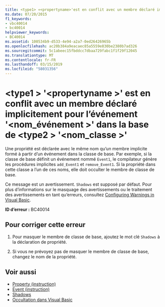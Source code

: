 ```yaml
---
title: <type1> «<propertyname>'est en conflit avec un membre déclaré implicitement pour l’événement'<eventname>» dans la base de <type2> '<classname>»
ms.date: 07/20/2015
f1_keywords:
- vbc40014
- bc40014
helpviewer_keywords:
- BC40014
ms.assetid: 100534b9-d533-4e94-a2a7-0ed26426965b
ms.openlocfilehash: ac20b384a9eacaec85a5559e830be2380b7ad326
ms.sourcegitcommit: 5c1abeec15fbddcc7dbaa729fabc1f1f29f12045
ms.translationtype: MT
ms.contentlocale: fr-FR
ms.lasthandoff: 03/15/2019
ms.locfileid: "58031356"
---
```

# <a name="type1-propertyname-conflicts-with-a-member-implicitly-declared-for-event-eventname-in-the-base-type2-classname"></a>\<type1 > '\<propertyname >' est en conflit avec un membre déclaré implicitement pour l’événement '\<nom_événement >' dans la base de \<type2 > '\<nom_classe >'
Une propriété est déclarée avec le même nom qu’un membre implicite formé à partir d’un événement dans la classe de base. Par exemple, si la classe de base définit un événement nommé `Event1`, le compilateur génère les procédures implicites `add_Event1` et `remove_Event1`. Si la propriété dans cette classe a l’un de ces noms, elle doit occulter le membre de classe de base.  
  
 Ce message est un avertissement. `Shadows` est supposé par défaut. Pour plus d’informations sur le masquage des avertissements ou le traitement des avertissements en tant qu’erreurs, consultez [Configuring Warnings in Visual Basic](/visualstudio/ide/configuring-warnings-in-visual-basic).  
  
 **ID d’erreur :** BC40014  
  
## <a name="to-correct-this-error"></a>Pour corriger cette erreur  
  
1.  Pour masquer le membre de classe de base, ajoutez le mot clé `Shadows` à la déclaration de propriété.  
  
2.  Si vous ne prévoyez pas de masquer le membre de classe de base, changez le nom de la propriété.  
  
## <a name="see-also"></a>Voir aussi

- [Property (instruction)](../../visual-basic/language-reference/statements/property-statement.md)
- [Event (instruction)](../../visual-basic/language-reference/statements/event-statement.md)
- [Shadows](../../visual-basic/language-reference/modifiers/shadows.md)
- [Occultation dans Visual Basic](../../visual-basic/programming-guide/language-features/declared-elements/shadowing.md)
